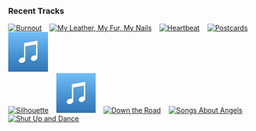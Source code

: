 ### Recent Tracks
[<img src='https://lastfm.freetls.fastly.net/i/u/300x300/be85878649914d8f648f5f92d6132e4f.png' width='16%' height='16%' alt='Burnout'>](https://www.last.fm/music/john%2beatherly/_/burnout)&nbsp;&nbsp;&nbsp;&nbsp;[<img src='https://lastfm.freetls.fastly.net/i/u/300x300/6ed06e44989e40ddb3291ef15c064e56.png' width='16%' height='16%' alt='My Leather, My Fur, My Nails'>](https://www.last.fm/music/stepdad/_/my%2bleather%252c%2bmy%2bfur%252c%2bmy%2bnails)&nbsp;&nbsp;&nbsp;&nbsp;[<img src='https://lastfm.freetls.fastly.net/i/u/300x300/b9b4d47b22f84d1acd3cbce1e6430c6f.png' width='16%' height='16%' alt='Heartbeat'>](https://www.last.fm/music/satellite%2bstories/_/heartbeat)&nbsp;&nbsp;&nbsp;&nbsp;[<img src='https://lastfm.freetls.fastly.net/i/u/300x300/d9b3eb298897528c7d4986235820171f.png' width='16%' height='16%' alt='Postcards'>](https://www.last.fm/music/james%2bblunt/_/postcards)&nbsp;&nbsp;&nbsp;&nbsp;[<img src='https://github.com/atfinke/atfinke/blob/master/placeholder.jpeg?raw=true' width='16%' height='16%' alt='You Could Have Been the One'>](https://www.last.fm/music/coasts/_/you%2bcould%2bhave%2bbeen%2bthe%2bone)&nbsp;&nbsp;&nbsp;&nbsp;<br>[<img src='https://lastfm.freetls.fastly.net/i/u/300x300/e8f15262e0a504b29a4f40ef93f31a79.png' width='16%' height='16%' alt='Silhouette'>](https://www.last.fm/music/goldroom/_/silhouette)&nbsp;&nbsp;&nbsp;&nbsp;[<img src='https://github.com/atfinke/atfinke/blob/master/placeholder.jpeg?raw=true' width='16%' height='16%' alt='This Life'>](https://www.last.fm/music/vampire%2bweekend/_/this%2blife)&nbsp;&nbsp;&nbsp;&nbsp;[<img src='https://lastfm.freetls.fastly.net/i/u/300x300/66cf5a401c274f418e0c35268931d6ee.png' width='16%' height='16%' alt='Down the Road'>](https://www.last.fm/music/c2c/_/down%2bthe%2broad)&nbsp;&nbsp;&nbsp;&nbsp;[<img src='https://lastfm.freetls.fastly.net/i/u/300x300/eb7f326812814ebace33a75d6b65570b.png' width='16%' height='16%' alt='Songs About Angels'>](https://www.last.fm/music/fences/_/songs%2babout%2bangels)&nbsp;&nbsp;&nbsp;&nbsp;[<img src='https://lastfm.freetls.fastly.net/i/u/300x300/b7481835f296f9cf0a34777e9b9a3f5c.png' width='16%' height='16%' alt='Shut Up and Dance'>](https://www.last.fm/music/walk%2bthe%2bmoon/_/shut%2bup%2band%2bdance)&nbsp;&nbsp;&nbsp;&nbsp;<br>